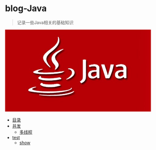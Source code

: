# blog-Java
> 记录一些Java相关的基础知识

![](assets/6ed0b1ea.jpg)


* [目录](SUMMARY.md)
* [并发]()
  * [多线程](./并发/多线程.md)
* [test]()
  * [show](内存管理.md)
